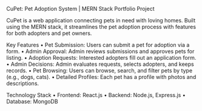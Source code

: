 CuPet: Pet Adoption System | MERN Stack Portfolio Project

CuPet is a web application connecting pets in need with loving homes. Built using the MERN stack, it streamlines the pet adoption process with features for both adopters and pet owners.

Key Features
	•	Pet Submission: Users can submit a pet for adoption via a form.
	•	Admin Approval: Admin reviews submissions and approves pets for listing.
	•	Adoption Requests: Interested adopters fill out an application form.
	•	Admin Decisions: Admin evaluates requests, selects adopters, and keeps records.
	•	Pet Browsing: Users can browse, search, and filter pets by type (e.g., dogs, cats).
	•	Detailed Profiles: Each pet has a profile with photos and descriptions.

Technology Stack
	•	Frontend: React.js
	•	Backend: Node.js, Express.js
	•	Database: MongoDB










